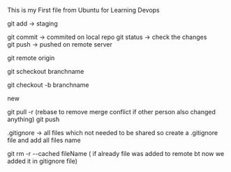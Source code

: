 This is my First file from Ubuntu for Learning Devops

git add -> staging 

git commit -> commited on local repo
git status -> check the changes  
git push -> pushed on remote server


git remote origin 


git scheckout branchname 

git checkout -b branchname 

 new 

 git pull -r (rebase to remove merge conflict if other person also changed anything)
 git push


 .gitignore -> all files which not needed to be shared so create a .gitignore file and add all files name

 git rm -r --cached fileName  ( if already file was added to remote bt now we added it in gitignore file)
